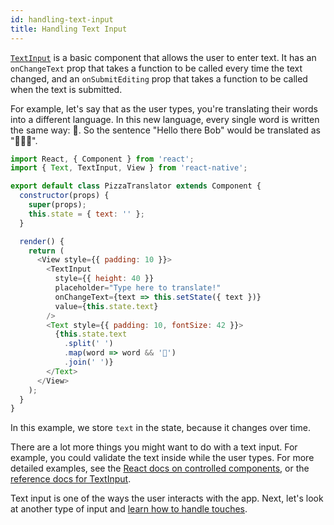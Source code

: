 ```yaml
---
id: handling-text-input
title: Handling Text Input
---
```


[`TextInput`](textinput.md) is a basic component that allows the user to enter text. It has an `onChangeText` prop that takes a function to be called every time the text changed, and an `onSubmitEditing` prop that takes a function to be called when the text is submitted.

For example, let's say that as the user types, you're translating their words into a different language. In this new language, every single word is written the same way: 🍕. So the sentence "Hello there Bob" would be translated as "🍕🍕🍕".

```javascript
import React, { Component } from 'react';
import { Text, TextInput, View } from 'react-native';

export default class PizzaTranslator extends Component {
  constructor(props) {
    super(props);
    this.state = { text: '' };
  }

  render() {
    return (
      <View style={{ padding: 10 }}>
        <TextInput
          style={{ height: 40 }}
          placeholder="Type here to translate!"
          onChangeText={text => this.setState({ text })}
          value={this.state.text}
        />
        <Text style={{ padding: 10, fontSize: 42 }}>
          {this.state.text
            .split(' ')
            .map(word => word && '🍕')
            .join(' ')}
        </Text>
      </View>
    );
  }
}
```

In this example, we store `text` in the state, because it changes over time.

There are a lot more things you might want to do with a text input. For example, you could validate the text inside while the user types. For more detailed examples, see the [React docs on controlled components](https://reactjs.org/docs/forms.html#controlled-components), or the [reference docs for TextInput](textinput.md).

Text input is one of the ways the user interacts with the app. Next, let's look at another type of input and [learn how to handle touches](handling-touches.md).
